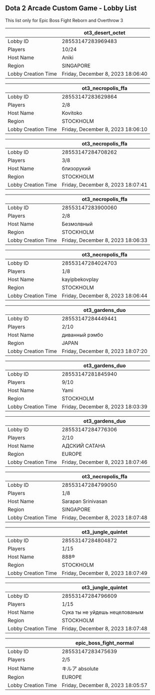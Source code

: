 ## Dota 2 Arcade Custom Game - Lobby List

This list only for Epic Boss Fight Reborn and Overthrow 3

|  | ot3_desert_octet |
| ------ | ------ |
| Lobby ID | 28553147283969483 |
| Players | 10/24 |
| Host Name | Aniki |
| Region | SINGAPORE |
| Lobby Creation Time | Friday, December 8, 2023 18:06:40 |


|  | ot3_necropolis_ffa |
| ------ | ------ |
| Lobby ID | 28553147283629864 |
| Players | 2/8 |
| Host Name | Kovitoko |
| Region | STOCKHOLM |
| Lobby Creation Time | Friday, December 8, 2023 18:06:10 |


|  | ot3_necropolis_ffa |
| ------ | ------ |
| Lobby ID | 28553147284708262 |
| Players | 3/8 |
| Host Name | близорукий |
| Region | STOCKHOLM |
| Lobby Creation Time | Friday, December 8, 2023 18:07:41 |


|  | ot3_necropolis_ffa |
| ------ | ------ |
| Lobby ID | 28553147283900060 |
| Players | 2/8 |
| Host Name | Безмолвный |
| Region | STOCKHOLM |
| Lobby Creation Time | Friday, December 8, 2023 18:06:33 |


|  | ot3_necropolis_ffa |
| ------ | ------ |
| Lobby ID | 28553147284024703 |
| Players | 1/8 |
| Host Name | kayipbekovplay |
| Region | STOCKHOLM |
| Lobby Creation Time | Friday, December 8, 2023 18:06:44 |


|  | ot3_gardens_duo |
| ------ | ------ |
| Lobby ID | 28553147284449441 |
| Players | 2/10 |
| Host Name | диванный рэмбо |
| Region | JAPAN |
| Lobby Creation Time | Friday, December 8, 2023 18:07:20 |


|  | ot3_gardens_duo |
| ------ | ------ |
| Lobby ID | 28553147281845940 |
| Players | 9/10 |
| Host Name | Yami |
| Region | STOCKHOLM |
| Lobby Creation Time | Friday, December 8, 2023 18:03:39 |


|  | ot3_gardens_duo |
| ------ | ------ |
| Lobby ID | 28553147284776306 |
| Players | 2/10 |
| Host Name | АДСКИЙ САТАНА |
| Region | EUROPE |
| Lobby Creation Time | Friday, December 8, 2023 18:07:46 |


|  | ot3_necropolis_ffa |
| ------ | ------ |
| Lobby ID | 28553147284799050 |
| Players | 1/8 |
| Host Name | Sarapan Srinivasan |
| Region | SINGAPORE |
| Lobby Creation Time | Friday, December 8, 2023 18:07:48 |


|  | ot3_jungle_quintet |
| ------ | ------ |
| Lobby ID | 28553147284804872 |
| Players | 1/15 |
| Host Name | 888® |
| Region | STOCKHOLM |
| Lobby Creation Time | Friday, December 8, 2023 18:07:49 |


|  | ot3_jungle_quintet |
| ------ | ------ |
| Lobby ID | 28553147284796609 |
| Players | 1/15 |
| Host Name | Сука ты не уйдешь нецелованым |
| Region | STOCKHOLM |
| Lobby Creation Time | Friday, December 8, 2023 18:07:48 |


|  | epic_boss_fight_normal |
| ------ | ------ |
| Lobby ID | 28553147283475639 |
| Players | 2/5 |
| Host Name | キルア absolute |
| Region | EUROPE |
| Lobby Creation Time | Friday, December 8, 2023 18:05:57 |


